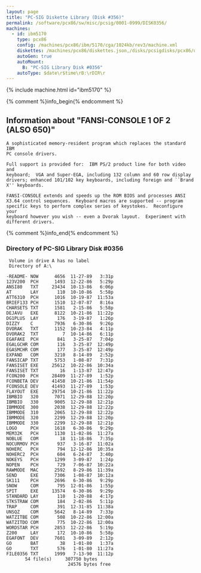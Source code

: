 ```yaml
---
layout: page
title: "PC-SIG Diskette Library (Disk #356)"
permalink: /software/pcx86/sw/misc/pcsig/0001-0999/DISK0356/
machines:
  - id: ibm5170
    type: pcx86
    config: /machines/pcx86/ibm/5170/cga/1024kb/rev3/machine.xml
    diskettes: /machines/pcx86/diskettes.json,/disks/pcsigdisks/pcx86/diskettes.json
    autoGen: true
    autoMount:
      B: "PC-SIG Library Disk #0356"
    autoType: $date\r$time\rB:\rDIR\r
---
```


{% include machine.html id="ibm5170" %}

{% comment %}info_begin{% endcomment %}

## Information about "FANSI-CONSOLE 1 OF 2 (ALSO 650)"

    A sophisticated memory-resident program which replaces the standard IBM
    PC console drivers.
    
    Full support is provided for:  IBM PS/2 product line for both video and
    keyboard;  VGA and Super-EGA, including 132 column and 60 row display
    drivers; enhanced 101/102 key keyboards, including foreign and ``Brand
    X'' keyboards.
    
    FANSI-CONSOLE extends and speeds up the ROM BIOS and processes ANSI
    X3.64 control sequences.  Keyboard macros are supported -- program
    specific keys to perform complex series of keystokes.  Reconfigure your
    keyboard however you wish -- even a Dvorak layout.  Experiment with
    different drivers.
{% comment %}info_end{% endcomment %}


### Directory of PC-SIG Library Disk #0356

     Volume in drive A has no label
     Directory of A:\

    -README- NOW      4656  11-27-89   3:31p
    123V200  PCH      1493  12-22-86   5:29p
    ANSI80   TXT     23434  10-13-86   6:06p
    AT       LAY       110  10-10-86   5:58p
    ATT6310  PCH      1016  10-19-87  11:53a
    BRIEF133 PCH      1510  12-07-87   8:16a
    CHARSETS TXT      1581   2-15-86   5:58p
    DEJAVU   EXE      8122  10-21-86  11:22p
    DG1PLUS  LAY       176   3-19-87   1:26p
    DIZZY    C        7936   6-30-86   9:26p
    DVORAK   TXT      1152  10-23-84   4:11p
    DVORAK2  TXT         7  10-14-86   6:11p
    EGAFAKE  PCH       841   3-25-87   7:04p
    EGALGCHR COM       116   3-25-87  12:49p
    EGASMCHR COM       177   3-25-87  12:49p
    EXPAND   COM      3210   8-14-89   2:52p
    FANSICAP TXT      5753   1-08-87   7:31p
    FANSISET EXE     25612  10-22-86  10:34a
    FANSISET TXT        16   1-13-87  12:47p
    FCON200  PCH     28409  11-27-89   1:52p
    FCONBETA DEV     41458  10-21-86  11:54p
    FCONSOLE DEV     41493  11-27-89   1:53p
    FLAYOUT  EXE     29754  10-21-86  11:22p
    IBMBIO   320      7071  12-29-88  12:20p
    IBMBIO   330      9005  12-29-88  12:21p
    IBMMODE  300      2038  12-29-88  12:22p
    IBMMODE  310      2065  12-29-88  12:22p
    IBMMODE  320      2299  12-29-88  12:20p
    IBMMODE  330      2299  12-29-88  12:21p
    LOGO     PCH      1618   6-30-86   9:29p
    MEM32K   PCH      1130  11-02-86  11:27a
    NOBLUE   COM        18  11-18-86   7:35p
    NOCURMOV PCH       937   3-16-87  11:02a
    NOHERC   PCH       794  12-12-86  10:35a
    NOHERC2  PCH       604   6-24-87   3:40p
    NOKEYS   PCH      1299   3-09-87   1:24p
    NOPEN    PCH       729   7-06-87  10:22a
    RAWMODE  MAC      2592   8-29-86  11:39a
    SEND     EXE      7306   1-08-87  10:12a
    SK111    PCH      2696   6-30-86   9:29p
    SNOW     COM       795  12-01-86   1:55p
    SPIT     EXE     13574   6-30-86   9:29p
    STANDARD LAY       110   1-20-88   4:17p
    STKSTRAW COM       184   2-02-86   5:11p
    TRAP     COM       391  12-31-85  11:38a
    UNSQZ    COM      5642   8-14-89   7:33p
    WATZITBE COM       508  10-22-86  12:00a
    WATZITDO COM       775  10-22-86  12:00a
    WORDSTAR PCH      2853  12-22-86   5:19p
    Z200     LAY       172  10-10-86   5:58p
    EGAFONT  DEV      7601   3-09-89   2:12p
    GO       BAT        38   1-01-80   1:37a
    GO       TXT       576   1-01-80  11:27a
    FILE0356 TXT      1999   7-13-90  11:12p
           54 file(s)     307750 bytes
                           24576 bytes free

